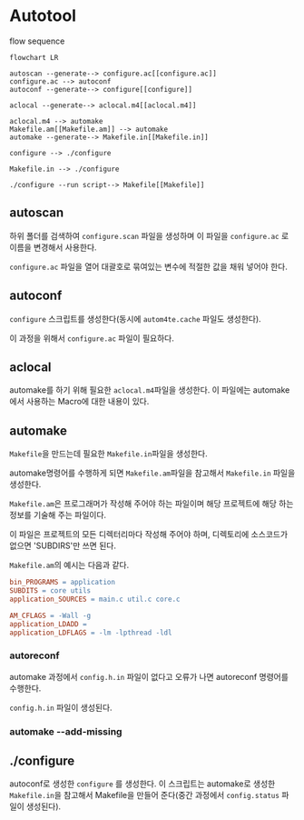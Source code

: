 # Autotool

flow sequence

```mermaid
flowchart LR
	
autoscan --generate--> configure.ac[[configure.ac]]
configure.ac --> autoconf
autoconf --generate--> configure[[configure]]

aclocal --generate--> aclocal.m4[[aclocal.m4]]

aclocal.m4 --> automake
Makefile.am[[Makefile.am]] --> automake
automake --generate--> Makefile.in[[Makefile.in]]

configure --> ./configure

Makefile.in --> ./configure

./configure --run script--> Makefile[[Makefile]]
```



## autoscan

하위 폴더를 검색하여 `configure.scan` 파일을 생성하며 이 파일을 `configure.ac` 로 이름을 변경해서 사용한다.

`configure.ac` 파일을 열어 대괄호로 묶여있는 변수에 적절한 값을 채워 넣어야 한다.



## autoconf

`configure` 스크립트를 생성한다(동시에 `autom4te.cache` 파일도 생성한다).

이 과정을 위해서 `configure.ac` 파일이 필요하다.



## aclocal

automake를 하기 위해 필요한 `aclocal.m4`파일을 생성한다. 이 파일에는 automake에서 사용하는 Macro에 대한 내용이 있다.



## automake

`Makefile`을 만드는데 필요한 `Makefile.in`파일을 생성한다.

automake명령어를 수행하게 되면 `Makefile.am`파일을 참고해서 `Makefile.in` 파일을 생성한다.



`Makefile.am`은 프로그래머가 작성해 주어야 하는 파일이며 해당 프로젝트에 해당 하는 정보를 기술해 주는 파일이다.

이 파일은 프로젝트의 모든 디렉터리마다 작성해 주어야 하며, 디렉토리에 소스코드가 없으면 'SUBDIRS'만 쓰면 된다.



`Makefile.am`의 예시는 다음과 같다.

```makefile
bin_PROGRAMS = application
SUBDITS = core utils
application_SOURCES = main.c util.c core.c

AM_CFLAGS = -Wall -g
application_LDADD =
application_LDFLAGS = -lm -lpthread -ldl
```



### autoreconf

automake 과정에서 `config.h.in` 파일이 없다고 오류가 나면 autoreconf 명령어를 수행한다.

`config.h.in` 파일이 생성된다.



### automake --add-missing



## ./configure

autoconf로 생성한 `configure` 를 생성한다. 이 스크립트는 automake로 생성한 `Makefile.in`을 참고해서 Makefile을 만들어 준다(중간 과정에서 `config.status` 파일이 생성된다).